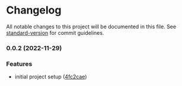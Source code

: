 # Changelog

All notable changes to this project will be documented in this file. See [standard-version](https://github.com/conventional-changelog/standard-version) for commit guidelines.

### 0.0.2 (2022-11-29)


### Features

* initial project setup ([4fc2cae](https://github.com/amlodzianowski/s3-cache-header-setter-ruby/commit/4fc2caeaefd5c3cd3e7d0aaf286a147a1e2d7877))
